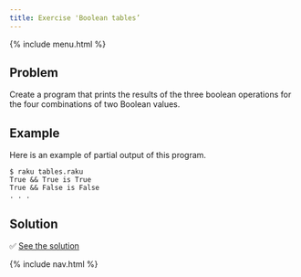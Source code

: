 ```yaml
---
title: Exercise 'Boolean tables’
---
```


{% include menu.html %}

## Problem

Create a program that prints the results of the three boolean operations for the four combinations of two Boolean values.

## Example

Here is an example of partial output of this program.

    $ raku tables.raku
    True && True is True
    True && False is False
    . . .

## Solution

✅ [See the solution](solution)

{% include nav.html %}
